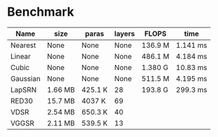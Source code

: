 # Benchmark

Name|size|paras|layers|FLOPS|time|
----|----|-----|------|-----|----|
Nearest|None|None|None|136.9 M|1.141 ms
Linear|None|None|None|486.1 M|4.184 ms
Cubic|None|None|None|1.380 G|10.83 ms
Gaussian|None|None|None|511.5 M|4.195 ms
LapSRN|1.66 MB|425.1 K|28|193.8 G|299.3 ms
RED30|15.7 MB|4037 K|69|
VDSR|2.54 MB|650.3 K|40|
VGGSR|2.11 MB|539.5 K|13|

